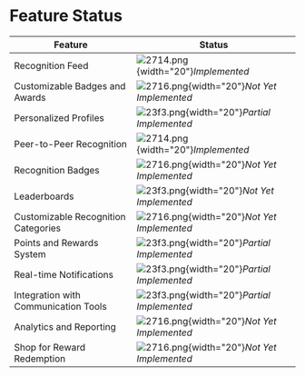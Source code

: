 # Feature Status

| **Feature**                          | **Status**                                             |
|--------------------------------------|--------------------------------------------------------|
| Recognition Feed                     | ![2714.png](2714.png){width="20"}_Implemented_         |
| Customizable Badges and Awards       | ![2716.png](2716.png){width="20"}_Not Yet Implemented_ |
| Personalized Profiles                | ![23f3.png](23f3.png){width="20"}_Partial Implemented_ |
| Peer-to-Peer Recognition             | ![2714.png](2714.png){width="20"}_Implemented_         |
| Recognition Badges                   | ![2716.png](2716.png){width="20"}_Not Yet Implemented_ |
| Leaderboards                         | ![23f3.png](23f3.png){width="20"}_Not Yet Implemented_ |
| Customizable Recognition Categories  | ![2716.png](2716.png){width="20"}_Not Yet Implemented_ |
| Points and Rewards System            | ![23f3.png](23f3.png){width="20"}_Partial Implemented_ |
| Real-time Notifications              | ![23f3.png](23f3.png){width="20"}_Partial Implemented_ |
| Integration with Communication Tools | ![23f3.png](23f3.png){width="20"}_Partial Implemented_ |
| Analytics and Reporting              | ![2716.png](2716.png){width="20"}_Not Yet Implemented_ |
| Shop for Reward Redemption           | ![2716.png](2716.png){width="20"}_Not Yet Implemented_ |
